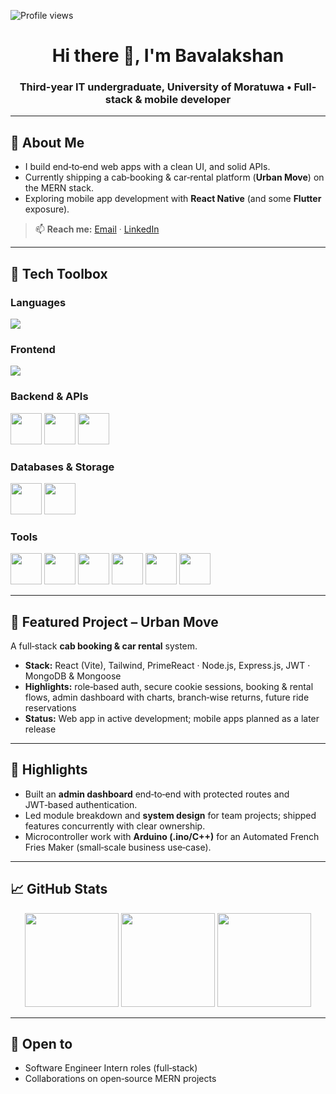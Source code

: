 ![Profile views](https://komarev.com/ghpvc/?username=Lakshan1806&label=Profile%20views&color=0e75b6&style=flat)

<div align="center">
<h1 align="center">Hi there 👋, I'm Bavalakshan</h1>
<h3 align="center">Third-year IT undergraduate, University of Moratuwa • Full-stack & mobile developer</h3>
</div>

---

## 🧭 About Me

* I build end‑to‑end web apps with a clean UI, and solid APIs.
* Currently shipping a cab‑booking & car‑rental platform (**Urban Move**) on the MERN stack.
* Exploring mobile app development with **React Native** (and some **Flutter** exposure).

> 📫 **Reach me:** [Email](mailto:lakshanuthayan@icloud.com) · [LinkedIn](https://www.linkedin.com/in/bavalakshanuthayakumar)

---

## 🧰 Tech Toolbox

### Languages
[![](https://skillicons.dev/icons?i=ts,js,java,c,cpp)](https://skillicons.dev)

### Frontend
[![](https://skillicons.dev/icons?i=react,vite,tailwind,html,css)](https://skillicons.dev)

### Backend & APIs

<p>
  <img height="50" width="50" src="https://img.icons8.com/?size=100&id=bqGAqsgNQpmx&format=png&color=000000" />
  <img height="50" width="50" src="https://img.icons8.com/?size=100&id=WNoJgbzDr3i2&format=png&color=000000" />
  <img height="50" width="50" src="https://img.icons8.com/?size=100&id=QRYk2DcqCT2w&format=png&color=000000" />
</p>

### Databases & Storage

<p>
 <img height="50" width="50" src="https://img.icons8.com/?size=100&id=8rKdRqZFLurS&format=png&color=000000" />
 <img height="50" width="50" src="https://img.icons8.com/?size=100&id=9nLaR5KFGjN0&format=png&color=000000" />
</p>

### Tools

<p>
  <img height="50" width="50" src="https://img.icons8.com/?size=100&id=9OGIyU8hrxW5&format=png&color=000000" />
  <img height="50" width="50" src="https://img.icons8.com/?size=100&id=20906&format=png&color=000000" />
  <img height="50" width="50" src="https://img.icons8.com/?size=100&id=EPbEfEa7o8CB&format=png&color=000000" />
  <img height="50" width="50" src="https://img.icons8.com/?size=100&id=cdYUlRaag9G9&format=png&color=000000" />
  <img height="50" width="50" src="https://img.icons8.com/?size=100&id=zfHRZ6i1Wg0U&format=png&color=000000" />
  <img height="50" width="50" src="https://img.icons8.com/?size=100&id=13444&format=png&color=000000" />
</p>

---

## 🚖 Featured Project – Urban Move

A full‑stack **cab booking & car rental** system.

* **Stack:** React (Vite), Tailwind, PrimeReact · Node.js, Express.js, JWT · MongoDB & Mongoose
* **Highlights:** role‑based auth, secure cookie sessions, booking & rental flows, admin dashboard with charts, branch‑wise returns, future ride reservations
* **Status:** Web app in active development; mobile apps planned as a later release

---

## 📌 Highlights

* Built an **admin dashboard** end‑to‑end with protected routes and JWT‑based authentication.
* Led module breakdown and **system design** for team projects; shipped features concurrently with clear ownership.
* Microcontroller work with **Arduino (.ino/C++)** for an Automated French Fries Maker (small‑scale business use‑case).

---

## 📈 GitHub Stats

<div align="center">
  <img src="https://github-readme-stats.vercel.app/api?username=Lakshan1806&show_icons=true" height="150"/>
  <img src="https://github-readme-streak-stats.herokuapp.com/?user=Lakshan1806" height="150"/>
  <img src="https://github-readme-stats.vercel.app/api/top-langs/?username=Lakshan1806&layout=compact" height="150"/>
</div>

---

## 🤝 Open to

* Software Engineer Intern roles (full‑stack)
* Collaborations on open‑source MERN projects
